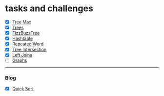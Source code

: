 # tasks and challenges 
- [x] [Tree Max](https://github.com/SalimHass/data-structures-and-algorithms/blob/main/data_structures_and_algorithms/find_max.md)
- [x] [Trees](https://github.com/SalimHass/data-structures-and-algorithms/blob/main/data_structures_and_algorithms/trees.md)
- [x] [FizzBuzzTree](https://github.com/SalimHass/data-structures-and-algorithms/blob/main/data_structures_and_algorithms/fizz_buzz_tree.md)
- [x] [Hashtable](https://github.com/SalimHass/data-structures-and-algorithms/blob/main/data_structures_and_algorithms/hashtable.md)
- [x] [Repeated Word](data_structures_and_algorithms/repeated_word.md)
- [x] [Tree Intersection](https://github.com/SalimHass/data-structures-and-algorithms/blob/main/tree_intersection/tree_intersection.md)
- [x] [Left Joins](https://github.com/SalimHass/data-structures-and-algorithms/blob/main/hashmap-left-join/hashmap_left_join.md)
- [ ] [Graphs](https://github.com/SalimHass/data-structures-and-algorithms/blob/main/graph/graph.md)
----
### Blog
- [x] [Quick Sort](https://github.com/SalimHass/data-structures-and-algorithms/blob/main/sorting/quick/README.md)
